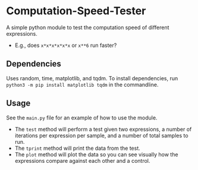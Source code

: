 # Computation-Speed-Tester
A simple python module to test the computation speed of different expressions.
 - E.g., does `x*x*x*x*x*x` or `x**6` run faster?

## Dependencies
Uses random, time, matplotlib, and tqdm. To install dependencies, run `python3 -m pip install matplotlib tqdm` in the commandline.

## Usage
See the `main.py` file for an example of how to use the module. 
 - The `test` method will perform a test given two expressions, a number of iterations per expression per sample, and a number of total samples to run.
 - The `tprint` method will print the data from the test.
 - The `plot` method will plot the data so you can see visually how the expressions compare against each other and a control.
